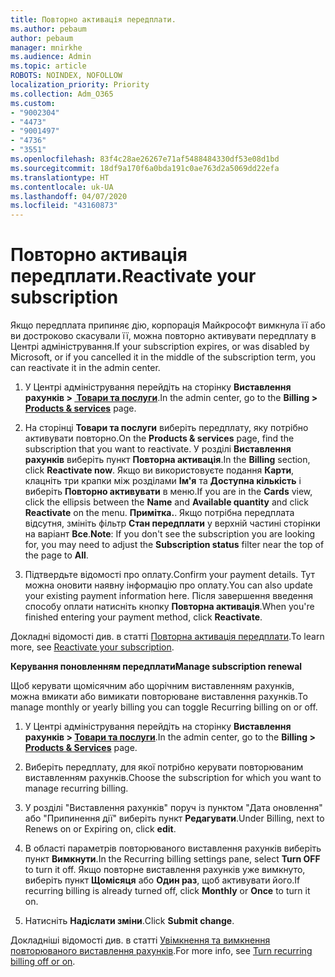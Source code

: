 ```yaml
---
title: Повторно активація передплати.
ms.author: pebaum
author: pebaum
manager: mnirkhe
ms.audience: Admin
ms.topic: article
ROBOTS: NOINDEX, NOFOLLOW
localization_priority: Priority
ms.collection: Adm_O365
ms.custom:
- "9002304"
- "4473"
- "9001497"
- "4736"
- "3551"
ms.openlocfilehash: 83f4c28ae26267e71af5488484330df53e08d1bd
ms.sourcegitcommit: 18df9a170f6a0bda191c0ae763d2a5069dd22efa
ms.translationtype: HT
ms.contentlocale: uk-UA
ms.lasthandoff: 04/07/2020
ms.locfileid: "43160873"
---
```

# <a name="reactivate-your-subscription"></a><span data-ttu-id="6f983-102">Повторно активація передплати.</span><span class="sxs-lookup"><span data-stu-id="6f983-102">Reactivate your subscription</span></span>

<span data-ttu-id="6f983-103">Якщо передплата припиняє дію, корпорація Майкрософт вимкнула її або ви достроково скасували її, можна повторно активувати передплату в Центрі адміністрування.</span><span class="sxs-lookup"><span data-stu-id="6f983-103">If your subscription expires, or was disabled by Microsoft, or if you cancelled it in the middle of the subscription term, you can reactivate it in the admin center.</span></span> 

1. <span data-ttu-id="6f983-104">У Центрі адміністрування перейдіть на сторінку **Виставлення рахунків > [ Товари та послуги](https://go.microsoft.com/fwlink/p/?linkid=842054)**.</span><span class="sxs-lookup"><span data-stu-id="6f983-104">In the admin center, go to the **Billing > [Products & services](https://go.microsoft.com/fwlink/p/?linkid=842054)** page.</span></span>

2. <span data-ttu-id="6f983-105">На сторінці **Товари та послуги** виберіть передплату, яку потрібно активувати повторно.</span><span class="sxs-lookup"><span data-stu-id="6f983-105">On the **Products & services** page, find the subscription that you want to reactivate.</span></span>  <span data-ttu-id="6f983-106">У розділі **Виставлення рахунків** виберіть пункт **Повторна активація**.</span><span class="sxs-lookup"><span data-stu-id="6f983-106">In the **Billing** section, click **Reactivate now**.</span></span>  <span data-ttu-id="6f983-107">Якщо ви використовуєте подання **Карти**, клацніть три крапки між розділами **Ім'я** та **Доступна кількість** і виберіть **Повторно активувати** в меню.</span><span class="sxs-lookup"><span data-stu-id="6f983-107">If you are in the **Cards** view, click the ellipsis between the **Name** and **Available quantity** and click **Reactivate** on the menu.</span></span> <span data-ttu-id="6f983-108">**Примітка.**. Якщо потрібна передплата відсутня, змініть фільтр **Стан передплати** у верхній частині сторінки на варіант **Все**.</span><span class="sxs-lookup"><span data-stu-id="6f983-108">**Note**: If you don't see the subscription you are looking for, you may need to adjust the **Subscription status** filter near the top of the page to **All**.</span></span>

3. <span data-ttu-id="6f983-109">Підтвердьте відомості про оплату.</span><span class="sxs-lookup"><span data-stu-id="6f983-109">Confirm your payment details.</span></span>  <span data-ttu-id="6f983-110">Тут можна оновити наявну інформацію про оплату.</span><span class="sxs-lookup"><span data-stu-id="6f983-110">You can also update your existing payment information here.</span></span>  <span data-ttu-id="6f983-111">Після завершення введення способу оплати натисніть кнопку **Повторна активація**.</span><span class="sxs-lookup"><span data-stu-id="6f983-111">When you're finished entering your payment method, click **Reactivate**.</span></span>

<span data-ttu-id="6f983-112">Докладні відомості див. в статті [Повторна активація передплати](https://docs.microsoft.com/office365/admin/subscriptions-and-billing/reactivate-your-subscription).</span><span class="sxs-lookup"><span data-stu-id="6f983-112">To learn more, see [Reactivate your subscription](https://docs.microsoft.com/office365/admin/subscriptions-and-billing/reactivate-your-subscription).</span></span>

<span data-ttu-id="6f983-113">**Керування поновленням передплати**</span><span class="sxs-lookup"><span data-stu-id="6f983-113">**Manage subscription renewal**</span></span>

<span data-ttu-id="6f983-114">Щоб керувати щомісячним або щорічним виставленням рахунків, можна вмикати або вимикати повторюване виставлення рахунків.</span><span class="sxs-lookup"><span data-stu-id="6f983-114">To manage monthly or yearly billing you can toggle Recurring billing on or off.</span></span>

1. <span data-ttu-id="6f983-115">У Центрі адміністрування перейдіть на сторінку **Виставлення рахунків > [Товари та послуги](https://go.microsoft.com/fwlink/p/?linkid=842054)**.</span><span class="sxs-lookup"><span data-stu-id="6f983-115">In the admin center, go to the **Billing > [Products & Services](https://go.microsoft.com/fwlink/p/?linkid=842054)** page.</span></span>

2. <span data-ttu-id="6f983-116">Виберіть передплату, для якої потрібно керувати повторюваним виставленням рахунків.</span><span class="sxs-lookup"><span data-stu-id="6f983-116">Choose the subscription for which you want to manage recurring billing.</span></span> 

3. <span data-ttu-id="6f983-117">У розділі "Виставлення рахунків" поруч із пунктом "Дата оновлення" або "Припинення дії" виберіть пункт **Редагувати**.</span><span class="sxs-lookup"><span data-stu-id="6f983-117">Under Billing, next to Renews on or Expiring on, click **edit**.</span></span>

4. <span data-ttu-id="6f983-118">В області параметрів повторюваного виставлення рахунків виберіть пункт **Вимкнути**.</span><span class="sxs-lookup"><span data-stu-id="6f983-118">In the Recurring billing settings pane, select **Turn OFF** to turn it off.</span></span> <span data-ttu-id="6f983-119">Якщо повторне виставлення рахунків уже вимкнуто, виберіть пункт **Щомісяця** або **Один раз**, щоб активувати його.</span><span class="sxs-lookup"><span data-stu-id="6f983-119">If recurring billing is already turned off, click **Monthly** or **Once** to turn it on.</span></span> 

5. <span data-ttu-id="6f983-120">Натисніть **Надіслати зміни**.</span><span class="sxs-lookup"><span data-stu-id="6f983-120">Click **Submit change**.</span></span>

<span data-ttu-id="6f983-121">Докладніші відомості див. в статті [Увімкнення та вимкнення повторюваного виставлення рахунків](https://docs.microsoft.com/office365/admin/subscriptions-and-billing/renew-your-subscription#turn-recurring-billing-off-or-on).</span><span class="sxs-lookup"><span data-stu-id="6f983-121">For more info, see [Turn recurring billing off or on](https://docs.microsoft.com/office365/admin/subscriptions-and-billing/renew-your-subscription#turn-recurring-billing-off-or-on).</span></span>
